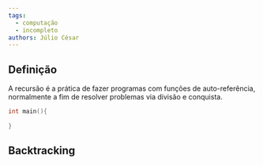```yaml
---
tags:
  - computação
  - incompleto
authors: Júlio César
---
```

## Definição

A recursão é a prática de fazer programas com funções de auto-referência, normalmente a fim de resolver problemas via divisão e conquista.

```c
int main(){
	
}
```

## Backtracking
